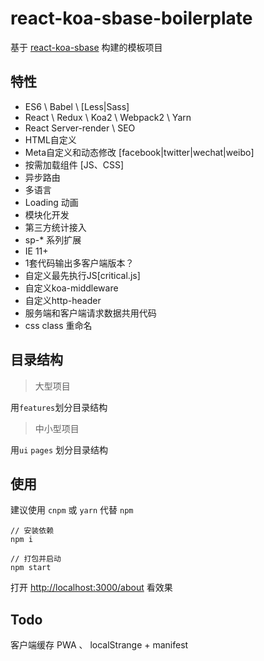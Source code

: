 # react-koa-sbase-boilerplate

基于 [react-koa-sbase](url=https://github.com/dongwenxiao/react-koa-sbase) 构建的模板项目

## 特性

- ES6 \ Babel \ [Less|Sass]
- React \ Redux \ Koa2 \ Webpack2 \ Yarn
- React Server-render \ SEO
- HTML自定义
- Meta自定义和动态修改 [facebook|twitter|wechat|weibo]
- 按需加载组件 [JS、CSS]
- 异步路由
- 多语言
- Loading 动画
- 模块化开发
- 第三方统计接入
- sp-* 系列扩展
- IE 11+
- 1套代码输出多客户端版本？
- 自定义最先执行JS[critical.js]
- 自定义koa-middleware
- 自定义http-header
- 服务端和客户端请求数据共用代码
- css class 重命名


## 目录结构

> 大型项目

用```features```划分目录结构

> 中小型项目

用```ui``` ```pages``` 划分目录结构


## 使用

建议使用 ```cnpm``` 或 ```yarn``` 代替 ```npm```


```
// 安装依赖
npm i

// 打包并启动
npm start

```

打开 [http://localhost:3000/about](http://localhost:3000/about) 看效果


## Todo

客户端缓存 PWA 、 localStrange + manifest